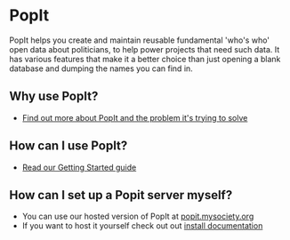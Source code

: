 # PopIt

PopIt helps you create and maintain reusable fundamental 'who's who' open data about politicians, to help power projects that need such data. It has various features that make it a better choice than just opening a blank database and dumping the names you can find in.

## Why use PopIt?

- [Find out more about PopIt and the problem it's trying to solve](http://popit.poplus.org/about/)

## How can I use PopIt?

- [Read our Getting Started guide](http://popit.poplus.org/docs/getting-started/)

## How can I set up a Popit server myself?

- You can use our hosted version of PopIt at [popit.mysociety.org](http://popit.mysociety.org/instances/new)
- If you want to host it yourself check out out [install documentation](http://popit.poplus.org/docs/install/)
